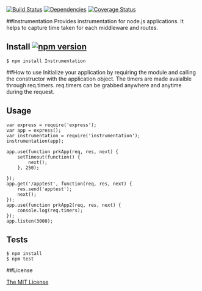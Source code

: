 
[![Build Status](https://travis-ci.org/Prasanna-sr/instrumentation.svg?branch=master)](https://travis-ci.org/Prasanna-sr/instrumentation)
[![Dependencies](https://david-dm.org/Prasanna-sr/instrumentation.svg)](https://david-dm.org/Prasanna-sr/instrumentation)
[![Coverage Status](https://coveralls.io/repos/Prasanna-sr/instrumentation/badge.svg?branch=master)](https://coveralls.io/r/Prasanna-sr/instrumentation?branch=master)

##Instrumentation 
Provides instrumentation for node.js applications.
It helps to capture time taken for each middleware and routes.


## Install [![npm version](https://badge.fury.io/js/instrumentation.svg)](http://badge.fury.io/js/instrumentation)

	$ npm install Instrumentation

##How to use
Initialize your application by requiring the module and calling the constructor
 with the application object.
The timers are made avaialble through req.timers. req.timers can be grabbed anywhere and anytime during the request.

## Usage
	var express = require('express');
	var app = express();
	var instrumentation = require('instrumentation');
	instrumentation(app);

	app.use(function prkApp(req, res, next) {
		setTimeout(function() {
			next();
		}, 250);
	    
	});
	app.get('/apptest', function(req, res, next) {
	    res.send('apptest');
	    next();
	});
	app.use(function prkApp2(req, res, next) {
	    console.log(req.timers);
	});
	app.listen(3000);

## Tests
	$ npm install
	$ npm test

##License

[The MIT License](http://opensource.org/licenses/MIT)
